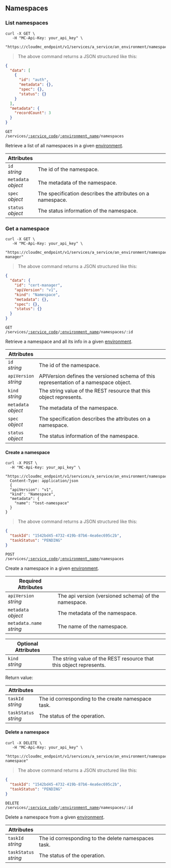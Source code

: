 ## Namespaces

<!-------------------- LIST NAMESPACES -------------------->

### List namespaces

```shell
curl -X GET \
   -H "MC-Api-Key: your_api_key" \
   "https://cloudmc_endpoint/v1/services/a_service/an_environment/namespaces"
```

> The above command returns a JSON structured like this:

```json
{
  "data": [
    {
      "id": "auth",
      "metadata": {},
      "spec": {},
      "status": {}
    }
  ],
  "metadata": {
    "recordCount": 3
  }
}
```

<code>GET /services/<a href="#administration-service-connections">:service_code</a>/<a href="#administration-environments">:environment_name</a>/namespaces</code>

Retrieve a list of all namespaces in a given [environment](#administration-environments).

| Attributes                     | &nbsp;                                                                                    |
| ------------------------------ | ----------------------------------------------------------------------------------------- |
| `id` <br/>_string_             | The id of the namespace.                                                                  |
| `metadata` <br/>_object_       | The metadata of the namespace.                                                            |
| `spec`<br/>_object_            | The specification describes the attributes on a namespace.                                |
| `status`<br/>_object_          | The status information of the namespace.                                                  |

<!-------------------- GET A NAMESPACE -------------------->

### Get a namespace

```shell
curl -X GET \
   -H "MC-Api-Key: your_api_key" \
   "https://cloudmc_endpoint/v1/services/a_service/an_environment/namespaces/cert-manager"
```

> The above command returns a JSON structured like this:

```json
{
  "data": {
    "id": "cert-manager",
    "apiVersion": "v1",
    "kind": "Namespace",
    "metadata": {},
    "spec": {},
    "status": {}
  }
}
```

<code>GET /services/<a href="#administration-service-connections">:service_code</a>/<a href="#administration-environments">:environment_name</a>/namespaces/:id</code>

Retrieve a namespace and all its info in a given [environment](#administration-environments).

| Attributes                 | &nbsp;                                                                                |
| -------------------------- | ------------------------------------------------------------------------------------- |
| `id` <br/>_string_         | The id of the namespace.                                                              |
| `apiVersion` <br/>_string_ | APIVersion defines the versioned schema of this representation of a namespace object. |
| `kind`<br/>_string_        | The string value of the REST resource that this object represents.                    |
| `metadata` <br/>_object_   | The metadata of the namespace.                                                        |
| `spec`<br/>_object_        | The specification describes the attributes on a namespace.                            |
| `status`<br/>_object_      | The status information of the namespace.                                              |

<!-------------------- CREATE A NAMESPACE -------------------->

#### Create a namespace

```shell
curl -X POST \
  -H "MC-Api-Key: your_api_key" \
   "https://cloudmc_endpoint/v1/services/a_service/an_environment/namespaces"
  Content-Type: application/json
  {
  "apiVersion": "v1",
  "kind": "Namespace",
  "metadata": {
    "name": "test-namespace"
  }
}
```

> The above command returns a JSON structured like this:

```json
{
  "taskId": "1542bd45-4732-419b-87b6-4ea6ec695c2b",
  "taskStatus": "PENDING"
}
```

<code>POST /services/<a href="#administration-service-connections">:service_code</a>/<a href="#administration-environments">:environment_name</a>/namespaces</code>

Create a namespace in a given [environment](#administration-environments).

| Required Attributes           | &nbsp;                                               |
| ----------------------------- | ---------------------------------------------------- |
| `apiVersion` <br/> _string_   | The api version (versioned schema) of the namespace. |
| `metadata` <br/>_object_      | The metadata of the namespace.                       |
| `metadata.name` <br/>_string_ | The name of the namespace.                           |

| Optional Attributes | &nbsp;                                                             |
| ------------------- | ------------------------------------------------------------------ |
| `kind`<br/>_string_ | The string value of the REST resource that this object represents. |

Return value:

| Attributes                 | &nbsp;                                             |
| -------------------------- | -------------------------------------------------- |
| `taskId` <br/>_string_     | The id corresponding to the create namespace task. |
| `taskStatus` <br/>_string_ | The status of the operation.                       |

<!-------------------- DELETE A NAMESPACE -------------------->

#### Delete a namespace

```shell
curl -X DELETE \
   -H "MC-Api-Key: your_api_key" \
   "https://cloudmc_endpoint/v1/services/a_service/an_environment/namespaces/test-namespace"
```

> The above command returns a JSON structured like this:

```json
{
  "taskId": "1542bd45-4732-419b-87b6-4ea6ec695c2b",
  "taskStatus": "PENDING"
}
```

<code>DELETE /services/<a href="#administration-service-connections">:service_code</a>/<a href="#administration-environments">:environment_name</a>/namespaces/:id</code>

Delete a namespace from a given [environment](#administration-environments).

| Attributes                 | &nbsp;                                              |
| -------------------------- | --------------------------------------------------- |
| `taskId` <br/>_string_     | The id corresponding to the delete namespaces task. |
| `taskStatus` <br/>_string_ | The status of the operation.                        |
